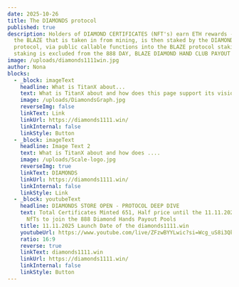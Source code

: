 ```yaml
---
date: 2025-10-26
title: The DIAMONDS protocol
published: true
description: Holders of DIAMOND CERTIFICATES (NFT's) earn ETH rewards - 80% of
  the BLAZE that is taken in from mining, is then staked by the DIAMONDS
  protocol, via public callable functions into the BLAZE protocol staking.  This
  staking is excluded from the 888 DAY, BLAZE DIAMOND HAND CLUB PAYOUT POOL
image: /uploads/diamonds1111win.jpg
author: Nona
blocks:
  - _block: imageText
    headline: What is TitanX about...
    text: What is TitanX about and how does this page support its vision?
    image: /uploads/DiamondsGraph.jpg
    reverseImg: false
    linkText: Link
    linkUrl: https://diamonds1111.win/
    linkInternal: false
    linkStyle: Button
  - _block: imageText
    headline: Image Text 2
    text: What is TitanX about and how does ....
    image: /uploads/Scale-logo.jpg
    reverseImg: true
    linkText: DIAMONDS
    linkUrl: https://diamonds1111.win/
    linkInternal: false
    linkStyle: Link
  - _block: youtubeText
    headline: DIAMONDS STORE OPEN - PROTOCOL DEEP DIVE
    text: Total Certificates Minted 651, Half price until the 11.11.2025, Get 28
      NfTs to join the 888 Diamond Hands Payout Pools
    title: 11.11.2025 Launch Date of the diamonds1111.win
    youtubeUrl: https://www.youtube.com/live/ZFzwBYYLwic?si=Wcg_uS8i3QkZtCsY
    ratio: 16:9
    reverse: true
    linkText: diamonds1111.win
    linkUrl: https://diamonds1111.win/
    linkInternal: false
    linkStyle: Button
---
```

